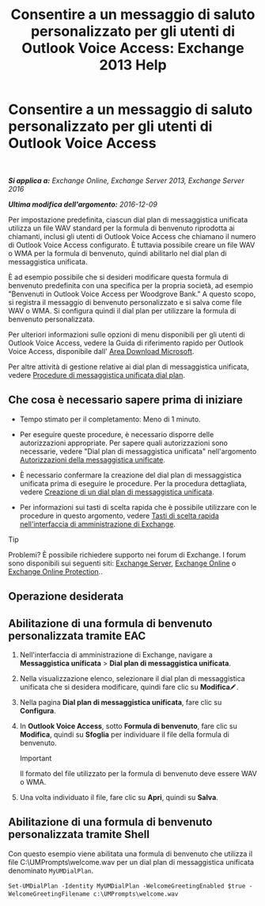﻿---
title: 'Consentire a un messaggio di saluto personalizzato per gli utenti di Outlook Voice Access: Exchange 2013 Help'
TOCTitle: Consentire a un messaggio di saluto personalizzato per gli utenti di Outlook Voice Access
ms:assetid: abd418ec-2c65-4720-859d-c11a2698dc06
ms:mtpsurl: https://technet.microsoft.com/it-it/library/Bb124125(v=EXCHG.150)
ms:contentKeyID: 50555660
ms.date: 05/22/2018
mtps_version: v=EXCHG.150
ms.translationtype: MT
---

# Consentire a un messaggio di saluto personalizzato per gli utenti di Outlook Voice Access

 

_**Si applica a:** Exchange Online, Exchange Server 2013, Exchange Server 2016_

_**Ultima modifica dell'argomento:** 2016-12-09_

Per impostazione predefinita, ciascun dial plan di messaggistica unificata utilizza un file WAV standard per la formula di benvenuto riprodotta ai chiamanti, inclusi gli utenti di Outlook Voice Access che chiamano il numero di Outlook Voice Access configurato. È tuttavia possibile creare un file WAV o WMA per la formula di benvenuto, quindi abilitarlo nel dial plan di messaggistica unificata.

È ad esempio possibile che si desideri modificare questa formula di benvenuto predefinita con una specifica per la propria società, ad esempio "Benvenuti in Outlook Voice Access per Woodgrove Bank." A questo scopo, si registra il messaggio di benvenuto personalizzato e si salva come file WAV o WMA. Si configura quindi il dial plan per utilizzare la formula di benvenuto personalizzata.

Per ulteriori informazioni sulle opzioni di menu disponibili per gli utenti di Outlook Voice Access, vedere la Guida di riferimento rapido per Outlook Voice Access, disponibile dall' [Area Download Microsoft](https://go.microsoft.com/fwlink/p/?linkid=272767).

Per altre attività di gestione relative ai dial plan di messaggistica unificata, vedere [Procedure di messaggistica unificata dial plan](um-dial-plan-procedures-exchange-2013-help.md).

## Che cosa è necessario sapere prima di iniziare

  - Tempo stimato per il completamento: Meno di 1 minuto.

  - Per eseguire queste procedure, è necessario disporre delle autorizzazioni appropriate. Per sapere quali autorizzazioni sono necessarie, vedere "Dial plan di messaggistica unificata" nell'argomento [Autorizzazioni della messaggistica unificate](unified-messaging-permissions-exchange-2013-help.md).

  - È necessario confermare la creazione del dial plan di messaggistica unificata prima di eseguire le procedure. Per la procedura dettagliata, vedere [Creazione di un dial plan di messaggistica unificata](create-a-um-dial-plan-exchange-2013-help.md).

  - Per informazioni sui tasti di scelta rapida che è possibile utilizzare con le procedure in questo argomento, vedere [Tasti di scelta rapida nell'interfaccia di amministrazione di Exchange](keyboard-shortcuts-in-the-exchange-admin-center-exchange-online-protection-help.md).


> [!TIP]
> Problemi? È possibile richiedere supporto nei forum di Exchange. I forum sono disponibili sui seguenti siti: <A href="https://go.microsoft.com/fwlink/p/?linkid=60612">Exchange Server</A>, <A href="https://go.microsoft.com/fwlink/p/?linkid=267542">Exchange Online</A> o <A href="https://go.microsoft.com/fwlink/p/?linkid=285351">Exchange Online Protection</A>..



## Operazione desiderata

## Abilitazione di una formula di benvenuto personalizzata tramite EAC

1.  Nell'interfaccia di amministrazione di Exchange, navigare a **Messaggistica unificata** \> **Dial plan di messaggistica unificata**.

2.  Nella visualizzazione elenco, selezionare il dial plan di messaggistica unificata che si desidera modificare, quindi fare clic su **Modifica**![Icona Modifica](images/JJ218640.6f53ccb2-1f13-4c02-bea0-30690e6ea71d(EXCHG.150).gif "Icona Modifica").

3.  Nella pagina **Dial plan di messaggistica unificata**, fare clic su **Configura**.

4.  In **Outlook Voice Access**, sotto **Formula di benvenuto**, fare clic su **Modifica**, quindi su **Sfoglia** per individuare il file della formula di benvenuto.
    

    > [!IMPORTANT]
    > Il formato del file utilizzato per la formula di benvenuto deve essere WAV o WMA.



5.  Una volta individuato il file, fare clic su **Apri**, quindi su **Salva**.

## Abilitazione di una formula di benvenuto personalizzata tramite Shell

Con questo esempio viene abilitata una formula di benvenuto che utilizza il file C:\\UMPrompts\\welcome.wav per un dial plan di messaggistica unificata denominato `MyUMDialPlan`.

    Set-UMDialPlan -Identity MyUMDialPlan -WelcomeGreetingEnabled $true -WelcomeGreetingFilename c:\UMPrompts\welcome.wav


